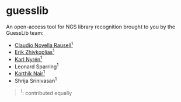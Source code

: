 # guesslib

An open-access tool for NGS library recognition brought to you by the GuessLib team:

- [Claudio Novella Rausell<sup>1</sup>](https://github.com/nrclaudio)
- [Erik Zhivkoplias<sup>1</sup>](https://github.com/zhivkoplias)
- [Karl Nyrén<sup>1</sup>](https://github.com/karlnyr)
- Leonard Sparring<sup>1</sup>
- [Karthik Nair<sup>1</sup>](https://github.com/KarNair)
- Shrija Srinivasan<sup>1</sup>

> <sup>1</sup>: contributed equally
